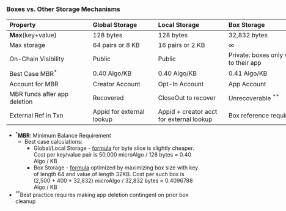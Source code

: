 ### Boxes vs. Other Storage Mechanisms

<div style="width:800px">
    
|  <div style="width:200px">Property</div> | <div style="width:150px">Global Storage</div> | <div style="width:150px">Local Storage</div> | <div style="width:200px">Box Storage</div> |
|:--- |:--- |:--- |:--- |
| **Max**(key+value) | 128 bytes | 128 bytes | 32,832 bytes |
| Max storage | 64 pairs or 8 KB | 16 pairs or 2 KB | $\infty$ |
| On-Chain Visibility | Public | Public | Private: boxes only visible to their app |
| Best Case MBR<sup>*</sup> | 0.40 Algo/KB | 0.40 Algo/KB | 0.41 Algo/KB |
| Account for MBR | Creator Account | Opt-In Account | App Account |
| MBR funds after app deletion | Recovered | CloseOut to recover | Unrecoverable <sup>**</sup>  |
| External Ref in Txn | Appid for external lookup | Appid + creator acct for external lookup | Box reference required |

</div>

* <sup>*</sup>**MBR**: Minimum Balance Requirement
    * Best case calculations:
        * Global/Local Storage - [formula](https://developer.algorand.org/docs/get-details/dapps/smart-contracts/apps/#minimum-balance-requirement-for-a-smart-contract) for byte slice is slightly cheaper. Cost per key/value pair is 50,000 microAlgo / 128 bytes = 0.40 Algo / KB
        * Box Storage - [formula](https://developer.algorand.org/articles/smart-contract-storage-boxes/#box-mbr-details-example) optimized by maximizing box size with key of length 64 and value of length 32KB. Cost per such box is (2,500 + 400 * 32,832) microAlgo / 32,832 bytes ≈ 0.4096788 Algo / KB
* <sup>**</sup>Best practice requires making app deletion contingent on prior box cleanup